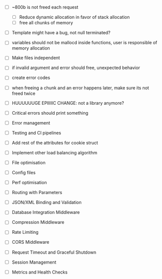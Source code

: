 - [ ] ~800b is not freed each request
    - [ ] Reduce dynamic allocation in favor of stack allocation
    - [ ] free all chunks of memory
- [ ] Template might have a bug, not null terminated?

- [ ] variables should not be mallocd inside functions, user is responsible of memory allocation

- [ ] Make files independent
- [ ] if invalid argument and error should free, unexpected behavior
- [ ] create error codes
- [ ] when freeing a chunk and an error happens later, make sure its not freed twice
- [ ] HUUUUUUGE EPIIIIIC CHANGE: not a library anymore?



- [ ] Critical errors should print something
- [ ] Error management
- [ ] Testing and CI pipelines
- [ ] Add rest of the attributes for cookie struct
- [ ] Implement other load balancing algorithm
- [ ] File optimisation
- [ ] Config files
- [ ] Perf optimisation
- [ ] Routing with Parameters
- [ ] JSON/XML Binding and Validation
- [ ] Database Integration Middleware
- [ ] Compression Middleware
- [ ] Rate Limiting
- [ ] CORS Middleware
- [ ] Request Timeout and Graceful Shutdown
- [ ] Session Management
- [ ] Metrics and Health Checks

